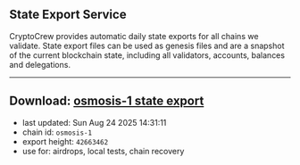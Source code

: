 ## State Export Service
CryptoCrew provides automatic daily state exports for all chains we validate. State export files can be used as genesis files and are a snapshot of the current blockchain state, including all validators, accounts, balances and delegations.

---
**Download: [osmosis-1 state export](https://dl-eu2.ccvalidators.com/SERVICE/osmosis/osmosis-1_export_42663462.json)**
---

- last updated: Sun Aug 24 2025 14:31:11
- chain id: `osmosis-1`
- export height: `42663462`
- use for: airdrops, local tests, chain recovery

